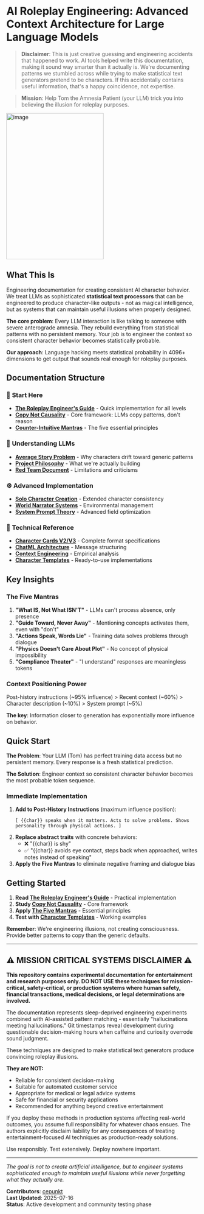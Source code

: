 # AI Roleplay Engineering: Advanced Context Architecture for Large Language Models

> **Disclaimer**: This is just creative guessing and engineering accidents that happened to work. AI tools helped write this documentation, making it sound way smarter than it actually is. We're documenting patterns we stumbled across while trying to make statistical text generators pretend to be characters. If this accidentally contains useful information, that's a happy coincidence, not expertise.

> **Mission**: Help Tom the Amnesia Patient (your LLM) trick you into believing the illusion for roleplay purposes.

<img width="256" height="384" alt="image" src="https://github.com/user-attachments/assets/62b02b42-d03a-443c-9129-701195c39a72" />

## What This Is

Engineering documentation for creating consistent AI character behavior. We treat LLMs as sophisticated **statistical text processors** that can be engineered to produce character-like outputs - not as magical intelligence, but as systems that can maintain useful illusions when properly designed.

**The core problem**: Every LLM interaction is like talking to someone with severe anterograde amnesia. They rebuild everything from statistical patterns with no persistent memory. Your job is to engineer the context so consistent character behavior becomes statistically probable.

**Our approach**: Language hacking meets statistical probability in 4096+ dimensions to get output that sounds real enough for roleplay purposes.

## Documentation Structure

### 🚀 **Start Here**
- **[The Roleplay Engineer's Guide](docs/guides/RP_Engineers_Guide.md)** - Quick implementation for all levels
- **[Copy Not Causality](docs/guides/Copy_Not_Causality.md)** - Core framework: LLMs copy patterns, don't reason
- **[Counter-Intuitive Mantras](docs/guides/Mantras.md)** - The five essential principles

### 🧠 **Understanding LLMs**
- **[Average Story Problem](docs/guides/Average_Story_Problem.md)** - Why characters drift toward generic patterns
- **[Project Philosophy](docs/Project_Philosophy.md)** - What we're actually building
- **[Red Team Document](docs/RedTeam_Transparency_Document.md)** - Limitations and criticisms

### ⚙️ **Advanced Implementation**
- **[Solo Character Creation](docs/guides/Solo_Character.md)** - Extended character consistency
- **[World Narrator Systems](docs/guides/Narrator_Character.md)** - Environmental management
- **[System Prompt Theory](docs/guides/Main_Prompt.md)** - Advanced field optimization

### 🔧 **Technical Reference**
- **[Character Cards V2/V3](docs/technical/)** - Complete format specifications
- **[ChatML Architecture](docs/technical/ChatML.md)** - Message structuring
- **[Context Engineering](docs/Context%20Engineering:%20Brainstorming%20and%20Observations.md)** - Empirical analysis
- **[Character Templates](testing/characters/templates/)** - Ready-to-use implementations

## Key Insights

### The Five Mantras
1. **"What IS, Not What ISN'T"** - LLMs can't process absence, only presence
2. **"Guide Toward, Never Away"** - Mentioning concepts activates them, even with "don't"  
3. **"Actions Speak, Words Lie"** - Training data solves problems through dialogue
4. **"Physics Doesn't Care About Plot"** - No concept of physical impossibility
5. **"Compliance Theater"** - "I understand" responses are meaningless tokens

### Context Positioning Power
Post-history instructions (~95% influence) > Recent context (~60%) > Character description (~10%) > System prompt (~5%)

**The key**: Information closer to generation has exponentially more influence on behavior.

## Quick Start

**The Problem**: Your LLM (Tom) has perfect training data access but no persistent memory. Every response is a fresh statistical prediction.

**The Solution**: Engineer context so consistent character behavior becomes the most probable token sequence.

### Immediate Implementation
1. **Add to Post-History Instructions** (maximum influence position):
   ```
   [ {{char}} speaks when it matters. Acts to solve problems. Shows personality through physical actions. ]
   ```
2. **Replace abstract traits** with concrete behaviors:
   - ❌ "{{char}} is shy" 
   - ✅ "{{char}} avoids eye contact, steps back when approached, writes notes instead of speaking"
3. **Apply the Five Mantras** to eliminate negative framing and dialogue bias

## Getting Started

1. **Read [The Roleplay Engineer's Guide](docs/guides/RP_Engineers_Guide.md)** - Practical implementation
2. **Study [Copy Not Causality](docs/guides/Copy_Not_Causality.md)** - Core framework
3. **Apply [The Five Mantras](docs/guides/Mantras.md)** - Essential principles
4. **Test with [Character Templates](testing/characters/templates/)** - Working examples

**Remember**: We're engineering illusions, not creating consciousness. Provide better patterns to copy than the generic defaults.

---

## ⚠️ MISSION CRITICAL SYSTEMS DISCLAIMER ⚠️

**This repository contains experimental documentation for entertainment and research purposes only. 
DO NOT USE these techniques for mission-critical, safety-critical, or production systems where 
human safety, financial transactions, medical decisions, or legal determinations are involved.**

The documentation represents sleep-deprived engineering experiments combined with AI-assisted 
pattern matching - essentially "hallucinations meeting hallucinations." Git timestamps reveal 
development during questionable decision-making hours when caffeine and curiosity overrode 
sound judgment.

These techniques are designed to make statistical text generators produce convincing roleplay 
illusions.

**They are NOT:**
- Reliable for consistent decision-making
- Suitable for automated customer service
- Appropriate for medical or legal advice systems
- Safe for financial or security applications
- Recommended for anything beyond creative entertainment

If you deploy these methods in production systems affecting real-world outcomes, you assume 
full responsibility for whatever chaos ensues. The authors explicitly disclaim liability for 
any consequences of treating entertainment-focused AI techniques as production-ready solutions.

Use responsibly. Test extensively. Deploy nowhere important.

---

*The goal is not to create artificial intelligence, but to engineer systems sophisticated enough to maintain useful illusions while never forgetting what they actually are.*

**Contributors**: [cepunkt](https://github.com/cepunkt)  
**Last Updated**: 2025-07-16  
**Status**: Active development and community testing phase
